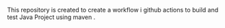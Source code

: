 This repository is created to create a workflow i github actions to build and test Java Project using maven .
